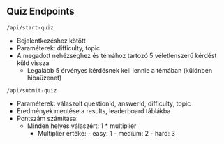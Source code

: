 ## Quiz Endpoints


`/api/start-quiz`
- Bejelentkezéshez kötött
- Paraméterek: difficulty, topic
- A megadott nehézséghez és témához tartozó 5 véletlenszerű kérdést küld vissza
    - Legalább 5 érvényes kérdésnek kell lennie a témában (különben hibaüzenet)


`/api/submit-quiz`
- Paraméterek: válaszolt questionId, answerId, difficulty, topic
- Eredmények mentése a results, leaderboard táblákba
- Pontszám számítása:
    - Minden helyes válaszért: 1 * multiplier
        - Multiplier értéke:
                - easy: 1
                - medium: 2
                - hard: 3
